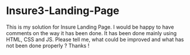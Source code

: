 # Insure3-Landing-Page
This is my solution for Insure Landing Page. I would be happy to have comments on the way it has been done. It has been done mainly using HTML, CSS and JS. Please tell me, what could be improved and what has not been done properly ? Thanks !
